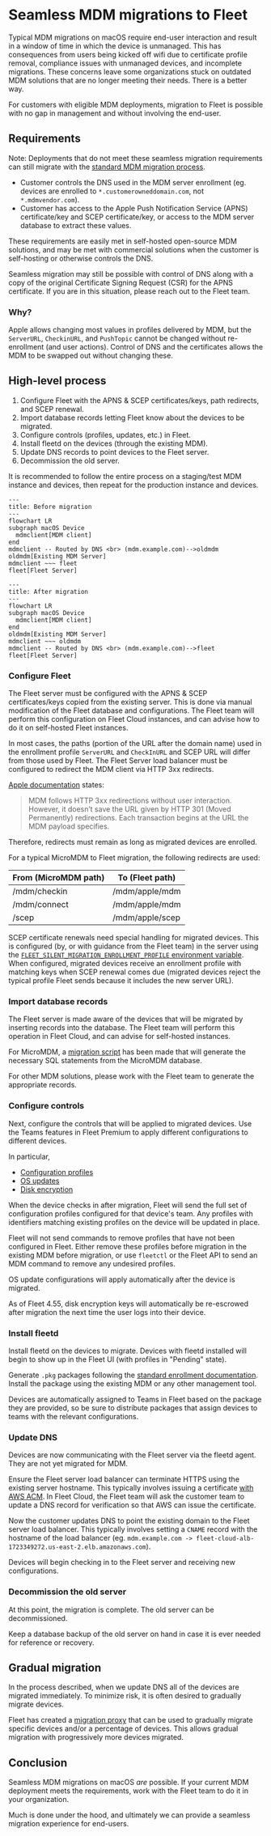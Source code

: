 # Seamless MDM migrations to Fleet

Typical MDM migrations on macOS require end-user interaction and result in a window of time in which the device is unmanaged. This has consequences from users being kicked off wifi due to certificate profile removal, compliance issues with unmanaged devices, and incomplete migrations. These concerns leave some organizations stuck on outdated MDM solutions that are no longer meeting their needs. There is a better way.

For customers with eligible MDM deployments, migration to Fleet is possible with no gap in management and without involving the end-user.

## Requirements

Note: Deployments that do not meet these seamless migration requirements can still migrate with the [standard MDM migration process](https://fleetdm.com/docs/using-fleet/mdm-migration-guide).

* Customer controls the DNS used in the MDM server enrollment (eg. devices are enrolled to `*.customerowneddomain.com`, not `*.mdmvendor.com`).
* Customer has access to the Apple Push Notification Service (APNS) certificate/key and SCEP certificate/key, or access to the MDM server database to extract these values.

These requirements are easily met in self-hosted open-source MDM solutions, and may be met with commercial solutions when the customer is self-hosting or otherwise controls the DNS.

Seamless migration may still be possible with control of DNS along with a copy of the original Certificate Signing Request (CSR) for the APNS certificate. If you are in this situation, please reach out to the Fleet team.

### Why?

Apple allows changing most values in profiles delivered by MDM, but the `ServerURL`, `CheckinURL`, and `PushTopic` cannot be changed without re-enrollment (and user actions). Control of DNS and the certificates allows the MDM to be swapped out without changing these.

## High-level process

1. Configure Fleet with the APNS & SCEP certificates/keys, path redirects, and SCEP renewal.
2. Import database records letting Fleet know about the devices to be migrated.
3. Configure controls (profiles, updates, etc.) in Fleet.
4. Install fleetd on the devices (through the existing MDM).
5. Update DNS records to point devices to the Fleet server.
6. Decommission the old server.

It is recommended to follow the entire process on a staging/test MDM instance and devices, then repeat for the production instance and devices.

```mermaid
---
title: Before migration
---
flowchart LR
subgraph macOS Device
  mdmclient[MDM client]
end
mdmclient -- Routed by DNS <br> (mdm.example.com)-->oldmdm
oldmdm[Existing MDM Server]
mdmclient ~~~ fleet
fleet[Fleet Server]
```

```mermaid
---
title: After migration
---
flowchart LR
subgraph macOS Device
  mdmclient[MDM client]
end
oldmdm[Existing MDM Server]
mdmclient ~~~ oldmdm
mdmclient -- Routed by DNS <br> (mdm.example.com)-->fleet
fleet[Fleet Server]
```

### Configure Fleet

The Fleet server must be configured with the APNS & SCEP certificates/keys copied from the existing server. This is done via manual modification of the Fleet database and configurations. The Fleet team will perform this configuration on Fleet Cloud instances, and can advise how to do it on self-hosted Fleet instances.

In most cases, the paths (portion of the URL after the domain name) used in the enrollment profile `ServerURL` and `CheckInURL` and SCEP URL will differ from those used by Fleet. The Fleet Server load balancer must be configured to redirect the MDM client via HTTP 3xx redirects.

[Apple documentation](https://developer.apple.com/documentation/devicemanagement/implementing_device_management/sending_mdm_commands_to_a_device?language=objc) states:

> MDM follows HTTP 3xx redirections without user interaction. However, it doesn’t save the URL given by HTTP 301 (Moved Permanently) redirections. Each transaction begins at the URL the MDM payload specifies.

Therefore, redirects must remain as long as migrated devices are enrolled.

For a typical MicroMDM to Fleet migration, the following redirects are used:

| From (MicroMDM path) | To (Fleet path) |
| -------------------- | --------------- |
| /mdm/checkin         | /mdm/apple/mdm  |
| /mdm/connect         | /mdm/apple/mdm  |
| /scep                | /mdm/apple/scep |

SCEP certificate renewals need special handling for migrated devices. This is configured (by, or with guidance from the Fleet team) in the server using the [`FLEET_SILENT_MIGRATION_ENROLLMENT_PROFILE` environment variable](https://github.com/fleetdm/fleet/pull/20063). When configured, migrated devices receive an enrollment profile with matching keys when SCEP renewal comes due (migrated devices reject the typical profile Fleet sends because it includes the new server URL).

### Import database records

The Fleet server is made aware of the devices that will be migrated by inserting records into the database. The Fleet team will perform this operation in Fleet Cloud, and can advise for self-hosted instances.

For MicroMDM, a [migration script](https://github.com/fleetdm/fleet/pull/18151) has been made that will generate the necessary SQL statements from the MicroMDM database.

For other MDM solutions, please work with the Fleet team to generate the appropriate records.

### Configure controls

Next, configure the controls that will be applied to migrated devices. Use the Teams features in Fleet Premium to apply different configurations to different devices.

In particular,

* [Configuration profiles](https://fleetdm.com/docs/using-fleet/mdm-custom-os-settings#custom-os-settings)
* [OS updates](https://fleetdm.com/docs/using-fleet/mdm-os-updates)
* [Disk encryption](https://fleetdm.com/docs/using-fleet/mdm-disk-encryption)

When the device checks in after migration, Fleet will send the full set of configuration profiles configured for that device's team. Any profiles with identifiers matching existing profiles on the device will be updated in place.

Fleet will not send commands to remove profiles that have not been configured in Fleet. Either remove these profiles before migration in the existing MDM before migration, or use `fleetctl` or the Fleet API to send an MDM command to remove any undesired profiles.

OS update configurations will apply automatically after the device is migrated.

As of Fleet 4.55, disk encryption keys will automatically be re-escrowed after migration the next time the user logs into their device.

### Install fleetd

Install fleetd on the devices to migrate. Devices with fleetd installed will begin to show up in the Fleet UI (with profiles in "Pending" state).

Generate `.pkg` packages following the [standard enrollment documentation](https://fleetdm.com/docs/using-fleet/enroll-hosts). Install the package using the existing MDM or any other management tool.

Devices are automatically assigned to Teams in Fleet based on the package they are provided, so be sure to distribute packages that assign devices to teams with the relevant configurations.

### Update DNS

Devices are now communicating with the Fleet server via the fleetd agent. They are not yet migrated for MDM.

Ensure the Fleet server load balancer can terminate HTTPS using the existing server hostname. This typically involves issuing a certificate [with AWS ACM](https://docs.aws.amazon.com/acm/latest/userguide/gs-acm-request-public.html). In Fleet Cloud, the Fleet team will ask the customer team to update a DNS record for verification so that AWS can issue the certificate.

Now the customer updates DNS to point the existing domain to the Fleet server load balancer. This typically involves setting a `CNAME` record with the hostname of the load balancer (eg. `mdm.example.com -> fleet-cloud-alb-1723349272.us-east-2.elb.amazonaws.com`).

Devices will begin checking in to the Fleet server and receiving new configurations.

### Decommission the old server

At this point, the migration is complete. The old server can be decommissioned.

Keep a database backup of the old server on hand in case it is ever needed for reference or recovery.

## Gradual migration

In the process described, when we update DNS all of the devices are migrated immediately. To minimize risk, it is often desired to gradually migrate devices.

Fleet has created a [migration proxy](https://github.com/fleetdm/fleet/tree/main/tools/mdm/migration/mdmproxy) that can be used to gradually migrate specific devices and/or a percentage of devices. This allows gradual migration with progressively more devices migrated.

## Conclusion

Seamless MDM migrations on macOS *are* possible. If your current MDM deployment meets the requirements, work with the Fleet team to do it in your organization.

Much is done under the hood, and ultimately we can provide a seamless migration experience for end-users.

<meta name="category" value="guides">
<meta name="authorFullName" value="Zach Wasserman">
<meta name="authorGitHubUsername" value="zwass">
<meta name="publishedOn" value="2024-08-08">
<meta name="articleTitle" value="Seamless MDM migrations to Fleet">
<meta name="articleImageUrl" value="../website/assets/images/articles/sysadmin-diaries-1600x900@2x.png">
